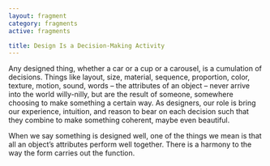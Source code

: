 ```yaml
---
layout: fragment
category: fragments
active: fragments

title: Design Is a Decision-Making Activity
---
```


Any designed thing, whether a car or a cup or a carousel, is a cumulation of decisions. Things like layout, size, material, sequence, proportion, color, texture, motion, sound, words – the attributes of an object – never arrive into the world willy-nilly, but are the result of someone, somewhere choosing to make something a certain way. As designers, our role is bring our experience, intuition, and reason to bear on each decision such that they combine to make something coherent, maybe even beautiful. 

When we say something is designed well, one of the things we mean is that all an object’s attributes perform well together. There is a harmony to the way the form carries out the function. 